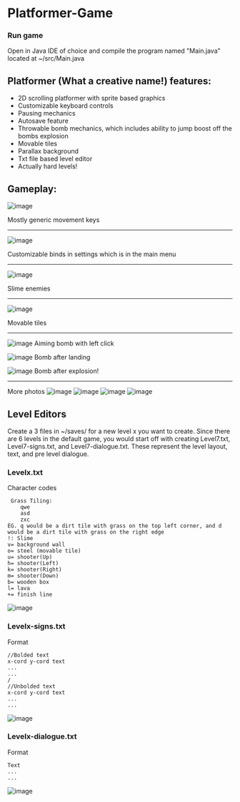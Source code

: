 # Platformer-Game

### Run game
Open in Java IDE of choice and compile the program named "Main.java" located at ~/src/Main.java



## Platformer (What a creative name!) features:
- 2D scrolling platformer with sprite based graphics
- Customizable keyboard controls
- Pausing mechanics
- Autosave feature
- Throwable bomb mechanics, which includes ability to jump boost off the bombs explosion
- Movable tiles
- Parallax background
- Txt file based level editor
- Actually hard levels!


## Gameplay:
![image](https://github.com/Chara1236/Platformer-Game/assets/53840675/baf2e6bc-1601-46ab-96cf-f9b2eec5118c)

Mostly generic movement keys

---

![image](https://github.com/Chara1236/Platformer-Game/assets/53840675/db79914e-e8ec-4520-9d71-b684aa8a6429)

Customizable binds in settings which is in the main menu

---

![image](https://github.com/Chara1236/Platformer-Game/assets/53840675/bab7c863-8b92-430d-883a-60f0a95fcc7a)

Slime enemies

---

![image](https://github.com/Chara1236/Platformer-Game/assets/53840675/4f2ad23b-9d1f-44d3-9aaf-de5c24bd035b)

Movable tiles

---

![image](https://github.com/Chara1236/Platformer-Game/assets/53840675/e0b3bbe6-520e-42f2-a088-7f8ec0ea4f6f) Aiming bomb with left click

![image](https://github.com/Chara1236/Platformer-Game/assets/53840675/379fd75b-2d69-4c2e-9f49-aed508ed060c) Bomb after landing

![image](https://github.com/Chara1236/Platformer-Game/assets/53840675/9dfbd2e4-506f-4656-a667-9ced2f4ec5c9) Bomb after explosion!

---

More photos
![image](https://github.com/Chara1236/Platformer-Game/assets/53840675/9427da7a-58cb-427f-abbd-2664314b42bf)
![image](https://github.com/Chara1236/Platformer-Game/assets/53840675/b707233e-74a9-4371-82e2-980058e7c218)
![image](https://github.com/Chara1236/Platformer-Game/assets/53840675/98c3d59a-ec10-45f0-b807-eaf27dc27d6a)
![image](https://github.com/Chara1236/Platformer-Game/assets/53840675/6233f1d8-c304-47cf-b2b4-1c9eaad5fd11)


## Level Editors
Create a 3 files in ~/saves/ for a new level x you want to create. Since there are 6 levels in the default game, you would start off with creating Level7.txt, Level7-signs.txt, and Level7-dialogue.txt. These represent the level layout, text, and pre level dialogue.

### Levelx.txt
Character codes
```
 Grass Tiling:
    qwe
    asd
    zxc
EG. q would be a dirt tile with grass on the top left corner, and d would be a dirt tile with grass on the right edge
!: Slime
v= background wall
o= steel (movable tile)
u= shooter(Up)
h= shooter(Left)
k= shooter(Right)
m= shooter(Down)
b= wooden box
l= lava
+= finish line
```
![image](https://github.com/Chara1236/Platformer-Game/assets/53840675/089a6745-9585-45a1-b4ab-4beb3c280215)


### Levelx-signs.txt
Format
```
//Bolded text
x-cord y-cord text
...
...
/
//Unbolded text
x-cord y-cord text
...
...
```
![image](https://github.com/Chara1236/Platformer-Game/assets/53840675/af022a44-5784-4069-ae6e-1ff33293b62e)


### Levelx-dialogue.txt
Format
```
Text
...
...
```
![image](https://github.com/Chara1236/Platformer-Game/assets/53840675/8c26c88a-2f93-4415-89ba-b32e0a49bcfd)



